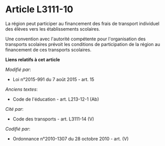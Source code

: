 # Article L3111-10

La région peut participer au financement des frais de transport individuel des élèves vers les établissements scolaires.

Une convention avec l'autorité compétente pour l'organisation des transports scolaires prévoit les conditions de
participation de la région au financement de ces transports scolaires.

**Liens relatifs à cet article**

_Modifié par_:

  - Loi n°2015-991 du 7 août 2015 - art. 15

_Anciens textes_:

  - Code de l'éducation - art. L213-12-1 (Ab)

_Cité par_:

  - Code des transports - art. L3111-14 (V)

_Codifié par_:

  - Ordonnance n°2010-1307 du 28 octobre 2010 - art. (V)
